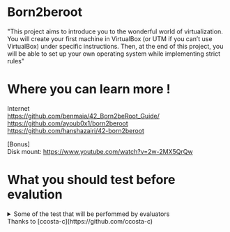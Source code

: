 # Born2beroot

"This project aims to introduce you to the wonderful world of virtualization.
You will create your first machine in VirtualBox (or UTM if you can’t use VirtualBox)
under specific instructions. Then, at the end of this project, you will be able to set up
your own operating system while implementing strict rules"

# Where you can learn more !

Internet<br>
https://github.com/benmaia/42_Born2beRoot_Guide/<br>
https://github.com/ayoub0x1/born2beroot<br>
https://github.com/hanshazairi/42-born2beroot<br>

[Bonus]<br>
Disk mount: https://www.youtube.com/watch?v=2w-2MX5QrQw<br>

# What you should test before evalution 

<details>
<summary>Some of the test that will be perfommed by evaluators</summary>
<br>
	sudo ufw status - check ufw status;
    sudo service ssh status - check SSH status
    ssh ccosta-c@ip -p 4242 - enter remotely
    uname -v - check OS
    getent group sudo or ccosta-c42 ---- check user in these 2 groups
    sudo adduser username -- create new user
    sudo chage -l username -- check the other password rules
    sudo nano /etc/login.defs -- check some of the documents
    sudo nano /etc/pam.d/common-password -- other rules
    sudo addgroup evaluating --- create a new group
    sudo adduser username evaluating -- add the user to the new group
    hostame -- check hostname
    hostnamectl set-hostname username -- change hostname
    lsblk --- check partitions
    sudo -V --- check if sudo is installed
    sudo adduser username sudo --- add user to sudo
    getent group sudo ---- check if its correct
    sudo visudo --- check the rules
    sudo nano /var/log/sudo/sudo.log ----- check the log
    dpkg -l ufw  --- check UFW is correctly installed
    sudo ufw allow 8080 --- allow port 8080
    sudo ufw status --- check the port
    sudo ufw delete allow 8080 --- delete the ports
    sudo service ssh status --- check SSH status
    sudo nano /usr/local/bin/monitoring.sh  ---- check script
    sudo crontab -u root -e --- check cron tabs
    dpkg -l | grep lighttpd or MariaDB or PHP
</details>
Thanks to [ccosta-c](https://github.com/ccosta-c)
